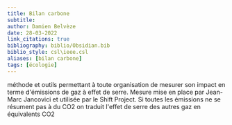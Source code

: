 ```yaml
---
title: Bilan carbone
subtitle:
author: Damien Belvèze
date: 28-03-2022
link_citations: true
bibliography: biblio/Obsidian.bib
biblio_style: csl\ieee.csl
aliases: [bilan carbone]
tags: [écologie]
---
```



méthode et outils permettant à toute organisation de mesurer son impact en terme d'émissions de gaz à effet de serre. 
Mesure mise en place par Jean-Marc Jancovici et utilisée par le Shift Project. Si toutes les émissions ne se résument pas à du CO2 on traduit l'effet de serre des autres gaz en équivalents CO2
